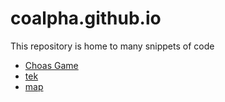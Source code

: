 # coalpha.github.io

This repository is home to many snippets of code

* [Choas Game](//coalpha.github.io/c)
* [tek](//coalpha.github.io/tek)
* [map](//coalpha.github.io/map)
